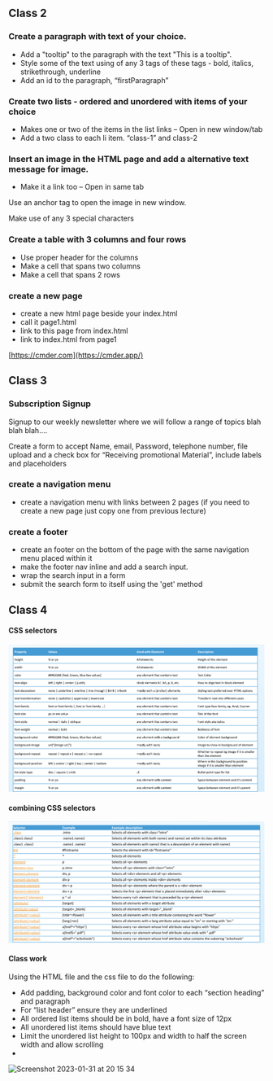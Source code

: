 ## Class 2
### Create a paragraph with text of your choice.
- Add a "tooltip" to the paragraph with the text "This is a tooltip".
- Style some of the text using of any 3 tags of these tags - bold, italics, strikethrough, underline
- Add an id to the paragraph, “firstParagraph”

### Create two lists - ordered and unordered with items of your choice
- Makes one or two of the items in the list links – Open in new window/tab
- Add a two class to each li item. “class-1” and class-2

### Insert an image in the HTML page and add a alternative text message for image.
- Make it a link too – Open in same tab

Use an anchor tag to open the image in new window.

Make use of any 3 special characters

### Create a table with 3 columns and four rows
- Use proper header for the columns
- Make a cell that spans two columns
- Make a cell that spans 2 rows

### create a new page
- create a new html page beside your index.html
- call it page1.html
- link to this page from index.html
- link to index.html from page1

[https://cmder.com](https://cmder.app/)


## Class 3

<section>
  <h3>Subscription Signup</h3>
  <article>
    <p>Signup to our weekly newsletter where we will follow a range of topics blah blah blah....</p>
    <form>
Create a form to accept Name, email, Password, telephone number, file upload and a check box for “Receiving promotional Material”, include labels and placeholders 
</form>
  </article>
</section>

### create a navigation menu

- create a navigation menu with links between 2 pages (if you need to create a new page just copy one from previous lecture)

### create a footer
- create an footer on the bottom of the page with the same navigation menu placed within it
- make the footer nav inline and add a search input.
- wrap the search input in a form
- submit the search form to itself using the 'get' method 


## Class 4

#### CSS selectors
![](css_props.png)

#### combining CSS selectors
![](css_combining_selectors.png)

#### Class work

Using the HTML file and the css file to do the following:
- Add padding, background color and font color to each “section heading” and paragraph
- For “list header” ensure they are underlined
- All ordered list items should be in bold, have a font size of 12px
- All unordered list items should have blue text
- Limit the unordered list height to 100px and width to half the screen width and allow scrolling
- 
<img width="1713" alt="Screenshot 2023-01-31 at 20 15 34" src="https://user-images.githubusercontent.com/10159504/215873274-9de59025-fd5e-4bbd-ade9-d30ed6af9d12.png">
